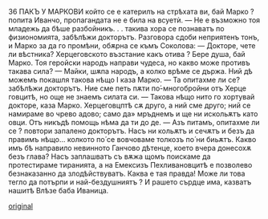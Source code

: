 ﻿36
ПАКЪ У МАРКОВИ
който се е катерилъ на стрѣхата ви, бай Марко ? попита Иванчо, пропагандата не е била на всуетѝ.
— Не е възможно тоя младежь да бѣше разбойникъ. . . такива хора се познаватъ по физиономията, забѣлѣжи докторътъ.
Разговора сдоби неприятенъ тонъ, и Марко за да го промѣни, обѫрна се къмъ Соколова:
— Докторе, чете ли вѣстника? Херцеговското възстание какъ отива ?
Бере душа, бай Марко. Тоя геройски народъ направи чудеса, но какво може противъ такава сила?
— Майки, шѫпа народъ, а колко врѣме се държа. Ний дѣ можемъ покашля такова нѣщо I каза Марко.
— Та опитахме ли се? забѣлѣжи докторътъ. Ние сме петь пѫти по́-многобройни отъ Херце говцитѣ, но още не знаемъ силата си.
— Такова нѣщо нито го хортувай докторе, каза Марко. Херцеговцптѣ сѫ друго, а ний сме друго; ний се намираме во чрево адово; само да» мръднемъ и ще ни искольѫтъ като овци. Отъ никъдѣ помощь нѣма да ти до де.
— Азъ питамъ, опитахме ли се ? повтори запалено докторътъ. Насъ ни кольѫтъ и сечѫтъ и безъ да правимъ нѣщо... колкото по́ се вовчоваме толкозъ по́ ни биьѫтъ. Какво имъ бѣ направило невинното Ганчово дѣтенце, което вчера донесохѫ безъ глава? Насъ заплашватъ съ вѫжа щомъ поискаме да протестираме тиранията, а на Емексизъ Пехливановцитѣ е позволево безнаказанно да злодѣйствуватъ. Каква е тая правда! Може ли това тегло да потърпи и най-бездушниятъ ? И рашето сърдце има, казватъ нашитѣ
Влѣзе баба Иваница.

[original](images/047.jpg)
